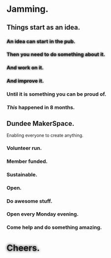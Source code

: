 # Jamming.




## Things start as an idea.


<!-- .slide: data-background="img/beer.jpg" -->
<h3 style="text-shadow: 0 0 .3em rgba(0,0,0,.9);">An idea can start in the pub.</h3>


<!-- .slide: data-background="img/makerspace-0.1.jpg" -->
<h3 style="text-shadow: 0 0 .3em rgba(0,0,0,.9);">Then you need to do something about it.</h3>


<!-- .slide: data-background="img/makerspace-1.0.jpg" -->
<h3 style="text-shadow: 0 0 .3em rgba(0,0,0,.9);">And work on it.</h3>


<!-- .slide: data-background="img/makerspace-2.0.jpg" -->
<h3 style="text-shadow: 0 0 .3em rgba(0,0,0,.9);">And improve it.</h3>


### Until it is something you can be proud of.


### *This* happened in 8 months.



## Dundee MakerSpace.

Enabling everyone to create anything.


### Volunteer run.


### Member funded.


### Sustainable.


### Open.


### Do awesome stuff.


### Open every Monday evening.


### Come help and do something amazing.



<!-- .slide: data-background="img/thanks.jpg" -->
<h1 style="text-shadow: 0 0 .3em rgba(0,0,0,.9);">Cheers.</h1>